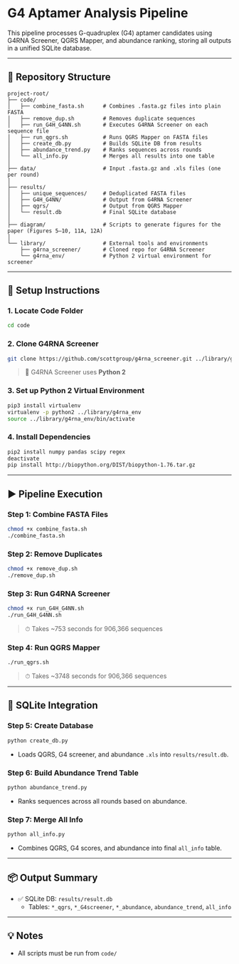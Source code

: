 # G4 Aptamer Analysis Pipeline

This pipeline processes G-quadruplex (G4) aptamer candidates using G4RNA Screener, QGRS Mapper, and abundance ranking, storing all outputs in a unified SQLite database.

---

## 📁 Repository Structure

```
project-root/
├── code/
│   ├── combine_fasta.sh      # Combines .fasta.gz files into plain FASTA
│   ├── remove_dup.sh         # Removes duplicate sequences
│   ├── run_G4H_G4NN.sh       # Executes G4RNA Screener on each sequence file
│   ├── run_qgrs.sh           # Runs QGRS Mapper on FASTA files
│   ├── create_db.py          # Builds SQLite DB from results
│   ├── abundance_trend.py    # Ranks sequences across rounds
│   └── all_info.py           # Merges all results into one table
│
├── data/                     # Input .fasta.gz and .xls files (one per round)
│
├── results/
│   ├── unique_sequences/     # Deduplicated FASTA files
│   ├── G4H_G4NN/             # Output from G4RNA Screener
│   ├── qgrs/                 # Output from QGRS Mapper
│   └── result.db             # Final SQLite database
│
├── diagram/                  # Scripts to generate figures for the paper (Figures 5–10, 11A, 12A)
│
└── library/                  # External tools and environments
    ├── g4rna_screener/       # Cloned repo for G4RNA Screener
    └── g4rna_env/            # Python 2 virtual environment for screener
```

---

## 🧰 Setup Instructions

### 1. Locate Code Folder

```bash
cd code
```

### 2. Clone G4RNA Screener

```bash
git clone https://github.com/scottgroup/g4rna_screener.git ../library/g4rna_screener
```

> 💬 G4RNA Screener uses **Python 2**

### 3. Set up Python 2 Virtual Environment

```bash
pip3 install virtualenv
virtualenv -p python2 ../library/g4rna_env
source ../library/g4rna_env/bin/activate
```

### 4. Install Dependencies

```bash
pip2 install numpy pandas scipy regex
deactivate
pip install http://biopython.org/DIST/biopython-1.76.tar.gz
```

---

## ▶️ Pipeline Execution

### Step 1: Combine FASTA Files

```bash
chmod +x combine_fasta.sh
./combine_fasta.sh
```

### Step 2: Remove Duplicates

```bash
chmod +x remove_dup.sh
./remove_dup.sh
```

### Step 3: Run G4RNA Screener

```bash
chmod +x run_G4H_G4NN.sh
./run_G4H_G4NN.sh
```

> ⏱ Takes ~753 seconds for 906,366 sequences

### Step 4: Run QGRS Mapper

```bash
./run_qgrs.sh
```

> ⏱ Takes ~3748 seconds for 906,366 sequences

---

## 🧪 SQLite Integration

### Step 5: Create Database

```bash
python create_db.py
```

- Loads QGRS, G4 screener, and abundance `.xls` into `results/result.db`.

### Step 6: Build Abundance Trend Table

```bash
python abundance_trend.py
```

- Ranks sequences across all rounds based on abundance.

### Step 7: Merge All Info

```bash
python all_info.py
```

- Combines QGRS, G4 scores, and abundance into final `all_info` table.

---

## 📦 Output Summary

- ✅ SQLite DB: `results/result.db`
  - Tables: `*_qgrs`, `*_G4screener`, `*_abundance`, `abundance_trend`, `all_info`

---

## 💡 Notes

- All scripts must be run from `code/`
